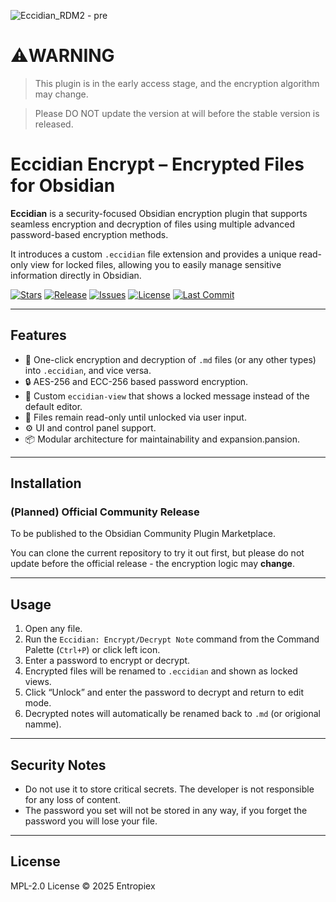 ![Eccidian_RDM2 - pre](https://github.com/user-attachments/assets/e6ae4359-d1fe-4613-99b0-3edf6007cdec)

# ⚠️WARNING

> This plugin is in the early access stage, and the encryption algorithm may change.

> Please DO NOT update the version at will before the stable version is released.


# Eccidian Encrypt – Encrypted Files for Obsidian

**Eccidian** is a security-focused Obsidian encryption plugin that supports seamless encryption and decryption of files using multiple advanced password-based encryption methods. 

It introduces a custom `.eccidian` file extension and provides a unique read-only view for locked files, allowing you to easily manage sensitive information directly in Obsidian.


[![Stars](https://img.shields.io/github/stars/Enthalpiex/Eccidian-Encrypt?style=social)](https://github.com/Enthalpiex/Eccidian-Encrypt/stargazers)
[![Release](https://img.shields.io/github/v/release/Enthalpiex/Eccidian-Encrypt?include_prereleases&label=release)](https://github.com/Enthalpiex/Eccidian-Encrypt/releases)
[![Issues](https://img.shields.io/github/issues/Enthalpiex/Eccidian-Encrypt)](https://github.com/Enthalpiex/Eccidian-Encrypt/issues)
[![License](https://img.shields.io/github/license/Enthalpiex/Eccidian-Encrypt)](https://github.com/Enthalpiex/Eccidian-Encrypt/blob/main/LICENSE)
[![Last Commit](https://img.shields.io/github/last-commit/Enthalpiex/Eccidian-Encrypt)](https://github.com/Enthalpiex/Eccidian-Encrypt/commits/main)

---

##  Features

- 🔁 One-click encryption and decryption of `.md` files (or any other types) into `.eccidian`, and vice versa.
- 🔒 AES-256 and ECC-256 based password encryption.
- 📄 Custom `eccidian-view` that shows a locked message instead of the default editor.
- 🧷 Files remain read-only until unlocked via user input.
- ⚙️ UI and control panel support.
- 📦 Modular architecture for maintainability and expansion.pansion.

---

##  Installation

### (Planned) Official Community Release

To be published to the Obsidian Community Plugin Marketplace.

You can clone the current repository to try it out first, but please do not update before the official release - the encryption logic may **change**.

---

##  Usage

1. Open any file.
2. Run the `Eccidian: Encrypt/Decrypt Note` command from the Command Palette (`Ctrl+P`) or click left icon.
3. Enter a password to encrypt or decrypt.
4. Encrypted files will be renamed to `.eccidian` and shown as locked views.
5. Click “Unlock” and enter the password to decrypt and return to edit mode.
6. Decrypted notes will automatically be renamed back to `.md` (or origional namme).

---

##  Security Notes

- Do not use it to store critical secrets. The developer is not responsible for any loss of content.
- The password you set will not be stored in any way, if you forget the password you will lose your file.

---

##  License

MPL-2.0 License © 2025 Entropiex


